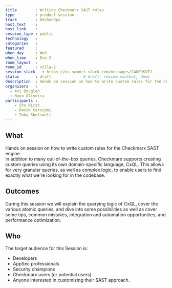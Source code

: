 ```yaml
---
title        : Writing Checkmarx SAST rules
type         : product-session
track        : DevSecOps
host_text    :
host_link    :
session_type : public
technology   :
categories   :
featured     :
when_day     : Wed
when_time    : Eve-2
room_layout  : 
room_id      : villa-2
session_slack   : https://os-summit.slack.com/messages/CAUP9KVTJ
status       : draft              # draft, review-content, done
description  : Hands on session on how to write custom rules for the Checkmarx SAST engine
organizers   : 
  - Avi Douglen
  - Nuno Oliveira
participants :
    - Stu Hirst
    - David Cervigni
    - Toby Shelswell
---
```


## What

Hands on session on how to write custom rules for the Checkmarx SAST engine.   
In addition to many out-of-the-box queries, Checkmarx supports creating custom queries using its own domain-specific language, CxQL. This allows for very granular queries, as well as complex logic, to enable users to find exactly what we're looking for in the codebase. 

## Outcomes

During this session we will explain the querying logic of CxQL, cover the various atomic queries, and dive into some possibilities as well as cover some tips, common mistakes, integration and automation opportunities, and performance optimization. 

## Who 

The target audience for this Session is:  
 - Developers 
 - AppSec professionals
 - Security champions
 - Checkmarx users (or potential users)
 - Anyone interested in customizing their SAST approach. 
 
